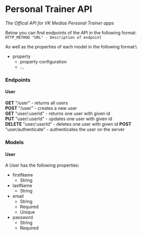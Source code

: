 # Personal Trainer API
*The Offical API for VK Medias Personal Trainer apps*

Below you can find endpoints of the API in the following format:\
```HTTP_METHOD "URL" - Description of endpoint```

As well as the properties of each model in the following format:\
* property
    * property configuration
    * ...

### Endpoints
#### User
**GET** "/user" - returns all users\
**POST** "/user" - creates a new user\
**GET** "user/:userId" - returns one user with given id\
**PUT** "user/:userId" - updates one user with given id\
**DELETE** "user/:userId" - deletes one user with given id
**POST** "user/authenticate" - authenticates the user on the server

### Models
#### User
A User has the following properties:
* firstName
    * String
* lastName
    * String
* email
    * String
    * Required
    * Unique
* password
    * String
    * Required

